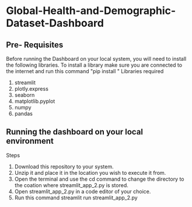 # Global-Health-and-Demographic-Dataset-Dashboard

## Pre- Requisites
Before running the Dashboard on your local system, you will need to install the following libraries.
To install a library make sure you are connected to the internet and run this command "pip install <insert name of library>"
Libraries required
1) streamlit
2) plotly.express
3) seaborn
4) matplotlib.pyplot
5) numpy
6) pandas

## Running the dashboard on your local environment
Steps
1) Download this repository to your system.
2) Unzip it and place it in the location you wish to execute it from.
3) Open the terminal and use the cd command to change the directory to the coation where streamlit_app_2.py is stored.
4) Open streamlit_app_2.py in a code editor of your choice.
5)  Run this command streamlit run streamlit_app_2.py
